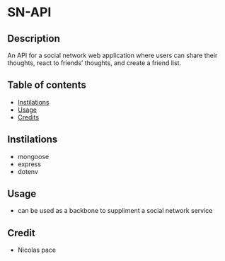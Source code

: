 # SN-API
 

## Description
An API for a social network web application where users can share their thoughts, react to friends’ thoughts, and create a friend list.

## Table of contents
- [Instilations](#instilations)
- [Usage](#usage)
- [Credits](#credits)

## Instilations
- mongoose
- express
- dotenv

## Usage
-  can be used as a backbone to suppliment a social network service

## Credit
- Nicolas pace
